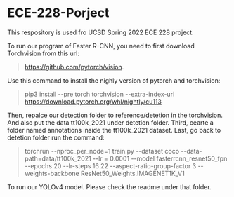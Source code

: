 # ECE-228-Porject

This respository is used fro UCSD Spring 2022 ECE 228 project.

To run our program of Faster R-CNN, you need to first download Torchvision from this url:
>https://github.com/pytorch/vision. 

Use this command to install the nighly version of pytorch and torchvision: 

>pip3 install --pre torch torchvision --extra-index-url https://download.pytorch.org/whl/nightly/cu113

Then, repalce our detection folder to reference/detetion in the torchvision. And also put the data tt100k_2021 under detetion folder. 
Third, cearte a folder named annotations inside the tt100k_2021 dataset.
Last, go back to detetion folder run the command:

>torchrun --nproc_per_node=1 train.py --dataset coco --data-path=data/tt100k_2021 --lr = 0.0001 --model fasterrcnn_resnet50_fpn --epochs 20 --lr-steps 16 22 --aspect-ratio-group-factor 3 --weights-backbone ResNet50_Weights.IMAGENET1K_V1



To run our YOLOv4 model. Please check the readme under that folder.
